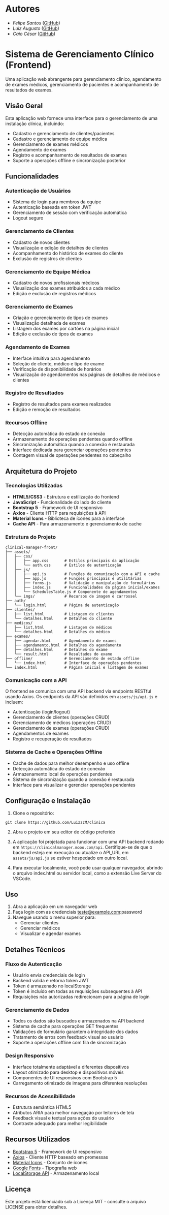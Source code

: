 # Autores

- *Felipe Santos* ([GitHub](https://github.com/lsantosfelipe1))
- *Luiz Augusto*  ([GitHub](https://github.com/LuizzzM))
- *Caio César* ([GitHub](https://github.com/CaiaoCesar)) 
# Sistema de Gerenciamento Clínico (Frontend)

Uma aplicação web abrangente para gerenciamento clínico, agendamento de exames médicos, gerenciamento de pacientes e acompanhamento de resultados de exames.

## Visão Geral

Esta aplicação web fornece uma interface para o gerenciamento de uma instalação clínica, incluindo:
- Cadastro e gerenciamento de clientes/pacientes
- Cadastro e gerenciamento de equipe médica
- Gerenciamento de exames médicos
- Agendamento de exames
- Registro e acompanhamento de resultados de exames
- Suporte a operações offline e sincronização posterior

## Funcionalidades

### Autenticação de Usuários
- Sistema de login para membros da equipe
- Autenticação baseada em token JWT
- Gerenciamento de sessão com verificação automática
- Logout seguro

### Gerenciamento de Clientes
- Cadastro de novos clientes
- Visualização e edição de detalhes de clientes
- Acompanhamento do histórico de exames do cliente
- Exclusão de registros de clientes

### Gerenciamento de Equipe Médica
- Cadastro de novos profissionais médicos
- Visualização dos exames atribuídos a cada médico
- Edição e exclusão de registros médicos

### Gerenciamento de Exames
- Criação e gerenciamento de tipos de exames
- Visualização detalhada de exames
- Listagem dos exames por cartões na página inicial
- Edição e exclusão de tipos de exames

### Agendamento de Exames
- Interface intuitiva para agendamento
- Seleção de cliente, médico e tipo de exame
- Verificação de disponibilidade de horários
- Visualização de agendamentos nas páginas de detalhes de médicos e clientes

### Registro de Resultados
- Registro de resultados para exames realizados
- Edição e remoção de resultados

### Recursos Offline
- Detecção automática do estado de conexão
- Armazenamento de operações pendentes quando offline
- Sincronização automática quando a conexão é restaurada
- Interface dedicada para gerenciar operações pendentes
- Contagem visual de operações pendentes no cabeçalho

## Arquitetura do Projeto

### Tecnologias Utilizadas
- **HTML5/CSS3** - Estrutura e estilização do frontend
- **JavaScript** - Funcionalidade do lado do cliente
- **Bootstrap 5** - Framework de UI responsivo
- **Axios** - Cliente HTTP para requisições à API
- **Material Icons** - Biblioteca de ícones para a interface
- **Cache API** - Para armazenamento e gerenciamento de cache

### Estrutura do Projeto
```
clinical-manager-front/
├── assets/
│   ├── css/
│   │   ├── app.css       # Estilos principais da aplicação
│   │   └── auth.css      # Estilos de autenticação
│   ├── js/
│   │   ├── api.js        # Funções de comunicação com a API e cache
│   │   ├── app.js        # Funções principais e utilitárias
│   │   ├── forms.js      # Validação e manipulação de formulários
│   │   ├── index.js      # Funcionalidades da página inicial/exames
│   │   └── SchedulesTable.js # Componente de agendamentos
│   └── imgs/             # Recursos de imagem e carrossel
├── auth/
│   └── login.html        # Página de autenticação
├── clientes/
│   ├── list.html         # Listagem de clientes
│   └── detalhes.html     # Detalhes do cliente
├── medicos/
│   ├── list.html         # Listagem de médicos
│   └── detalhes.html     # Detalhes do médico
├── exames/
│   ├── agendar.html      # Agendamento de exames
│   ├── agendamento.html  # Detalhes do agendamento
│   ├── detalhes.html     # Detalhes do exame
│   └── result.html       # Resultados do exame
├── offline/              # Gerenciamento de estado offline
│   └── index.html        # Interface de operações pendentes
└── index.html            # Página inicial e listagem de exames
```

### Comunicação com a API
O frontend se comunica com uma API backend via endpoints RESTful usando Axios. Os endpoints da API são definidos em `assets/js/api.js` e incluem:

- Autenticação (login/logout)
- Gerenciamento de clientes (operações CRUD)
- Gerenciamento de médicos (operações CRUD)
- Gerenciamento de exames (operações CRUD)
- Agendamentos de exames
- Registro e recuperação de resultados

### Sistema de Cache e Operações Offline
- Cache de dados para melhor desempenho e uso offline
- Detecção automática do estado de conexão
- Armazenamento local de operações pendentes
- Sistema de sincronização quando a conexão é restaurada
- Interface para visualizar e gerenciar operações pendentes

## Configuração e Instalação

1. Clone o repositório:
```
git clone https://github.com/LuizzzM/clinica
```

2. Abra o projeto em seu editor de código preferido

3. A aplicação foi projetada para funcionar com uma API backend rodando em `https://clinicalmanager.mooo.com/api`. Certifique-se de que o backend esteja em execução ou atualize o API_URL em `assets/js/api.js` se estiver hospedado em outro local.

4. Para executar localmente, você pode usar qualquer navegador, abrindo o arquivo index.html ou servidor local, como a extensão Live Server do VSCode.

## Uso

1. Abra a aplicação em um navegador web
2. Faça login com as credenciais teste@example.com:password
3. Navegue usando o menu superior para:
   - Gerenciar clientes
   - Gerenciar médicos
   - Visualizar e agendar exames

## Detalhes Técnicos

### Fluxo de Autenticação
- Usuário envia credenciais de login
- Backend valida e retorna token JWT
- Token é armazenado no localStorage
- Token é incluído em todas as requisições subsequentes à API
- Requisições não autorizadas redirecionam para a página de login

### Gerenciamento de Dados

- Todos os dados são buscados e armazenados na API backend
- Sistema de cache para operações GET frequentes
- Validações de formulário garantem a integridade dos dados
- Tratamento de erros com feedback visual ao usuário
- Suporte a operações offline com fila de sincronização

### Design Responsivo
- Interface totalmente adaptável a diferentes dispositivos
- Layout otimizado para desktop e dispositivos móveis
- Componentes de UI responsivos com Bootstrap 5
- Carregamento otimizado de imagens para diferentes resoluções

### Recursos de Acessibilidade
- Estrutura semântica HTML5
- Atributos ARIA para melhor navegação por leitores de tela
- Feedback visual e textual para ações do usuário
- Contraste adequado para melhor legibilidade

## Recursos Utilizados

- [Bootstrap 5](https://getbootstrap.com/docs/5.3/getting-started/introduction/) - Framework de UI responsivo
- [Axios](https://axios-http.com/docs/intro) - Cliente HTTP baseado em promessas
- [Material Icons](https://fonts.google.com/icons) - Conjunto de ícones
- [Google Fonts](https://fonts.google.com/) - Tipografia web
- [LocalStorage API](https://developer.mozilla.org/pt-BR/docs/Web/API/Window/localStorage) - Armazenamento local

## Licença

Este projeto está licenciado sob a Licença MIT - consulte o arquivo LICENSE para obter detalhes.
